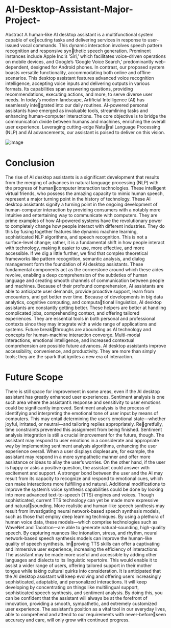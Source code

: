 # AI-Desktop-Assistant-Major-Project-

Abstract
A human-like AI desktop assistant is a multifunctional system capable of executing tasks and delivering services in response to user-issued vocal commands.
This dynamic interaction involves speech pattern recognition and responsive synthetic speech generation. Prominent instances include Apple Inc.’s ’Siri,’ which
facilitates voice-driven operations on mobile devices, and Google’s ’Google Voice
Search,’ predominantly web-dependent, designed for Android phones.
In contrast, our proposed system boasts versatile functionality, accommodating
both online and offline scenarios. This desktop assistant features advanced voice
recognition intelligence, accepting voice inputs and delivering outputs in various
formats. Its capabilities span answering questions, providing recommendations,
executing actions, and more, to serve diverse user needs.
In today’s modern landscape, Artificial Intelligence (AI) has seamlessly integrated into our daily routines. AI-powered personal assistants have emerged as
invaluable tools, streamlining tasks and enhancing human-computer interactions.
The core objective is to bridge the communication divide between humans and
machines, enriching the overall user experience. Leveraging cutting-edge Natural Language Processing (NLP) and AI advancements, our assistant is poised to
deliver on this vision.

![image](https://github.com/mayu200/AI-Desktop-Assistant-Major-Project-/assets/110773122/720bae70-6a92-4fa1-8c38-5d97fb2e1495)

# Conclusion
The rise of AI desktop assistants is a significant development that results from the
merging of advances in natural language processing (NLP) with the progress of humancomputer interaction technologies. These intelligent virtual friends, who possess the
amazing capacity to mimic human speech, represent a major turning point in the
history of technology. These AI desktop assistants signify a turning point in the ongoing
development of human-computer interaction by providing consumers with a notably
more intuitive and entertaining way to communicate with computers.
They are prime examples of how AI-powered systems have the revolutionary power
to completely change how people interact with different industries. They do this by
fusing together features like dynamic machine learning, sophisticated NLP algorithms,
and speech recognition. This is not a surface-level change; rather, it is a fundamental
shift in how people interact with technology, making it easier to use, more effective,
and more accessible.
If we dig a little further, we find that complex theoretical frameworks like pattern
recognition, semantic analysis, and dialog management form the foundation of AI
desktop assistants. These fundamental components act as the cornerstone around which
these aides revolve, enabling a deep comprehension of the subtleties of human language
and creating smooth channels of communication between people and machines. Because
of their profound comprehension, AI assistants are able to anticipate user demands,
provide proactive support, learn from encounters, and get better over time.
Because of developments in big data analytics, cognitive computing, and computational linguistics, AI desktop assistants are constantly getting better. These helpers
are better at handling complicated jobs, comprehending context, and offering tailored
experiences. They are essential tools in both personal and professional contexts since
they may integrate with a wide range of applications and systems. Future breakthroughs are abounding as AI technology and concepts for human-machine interaction
converge. Multi-modal interactions, emotional intelligence, and increased contextual
comprehension are possible future advances. AI desktop assistants improve accessibility,
convenience, and productivity. They are more than simply tools; they are the spark
that ignites a new era of interaction.

# Future Scope
There is still space for improvement in some areas, even if the AI desktop assistant
has greatly enhanced user experiences. Sentiment analysis is one such area where the
assistant’s response and sensitivity to user emotions could be significantly improved.
Sentiment analysis is the process of identifying and interpreting the emotional tone of
user input by means of computers. This may entail determining the user’s emotional
state—whether joyful, irritated, or neutral—and tailoring replies appropriately. Regretfully, time constraints prevented this assignment from being finished. Sentiment
analysis integration is still a crucial improvement for the future, though.
The assistant may respond to user emotions in a considerate and appropriate way
by implementing sentiment analysis algorithms, enhancing the user experience overall.
When a user displays displeasure, for example, the assistant may respond in a more
sympathetic manner and offer more assistance or ideas to allay the user’s worries. On
the other hand, if the user is happy or asks a positive question, the assistant could
answer with excitement and support. A stronger bond between the user and the AI
may result from its capacity to recognize and respond to emotional cues, which can
make interactions more fulfilling and natural.
Additional modifications to improve the system’s voice synthesis capabilities could be
done by looking into more advanced text-to-speech (TTS) engines and voices. Though
sophisticated, current TTS technology can yet be made more expressive and naturalsounding. More realistic and human-like speech synthesis may result from investigating
neural network-based speech synthesis models, such as those that employ deep learning
techniques. By using a plethora of human voice data, these models—which comprise
technologies such as WaveNet and Tacotron—are able to generate natural-sounding,
high-quality speech.
By capturing nuances like intonation, stress, and rhythm, neural network-based
speech synthesis models can improve the human-like quality of speech synthesis. Improving TTS skills can offer a captivating and immersive user experience, increasing
the efficiency of interactions. The assistant may be made more useful and accessible by
adding other languages and dialects to its linguistic repertoire. This would enable it
to assist a wider range of users, offering tailored support in their mother tongue while
taking cultural quirks into consideration.
It is anticipated that the AI desktop assistant will keep evolving and offering
users increasingly sophisticated, adaptable, and personalized interactions. It will keep
developing by concentrating on things like multilingual support, sophisticated speech
synthesis, and sentiment analysis. By doing this, you can be confident that the assistant
will always be at the forefront of innovation, providing a smooth, sympathetic, and
extremely customized user experience. The assistant’s position as a vital tool in our
everyday lives, able to comprehend and attend to our requirements with never-beforeseen accuracy and care, will only grow with continued progress.
